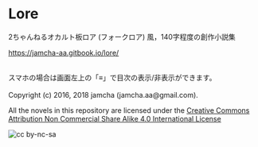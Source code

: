 

# Lore

2ちゃんねるオカルト板ロア (フォークロア) 風，140字程度の創作小説集

<https://jamcha-aa.gitbook.io/lore/>

<br>
スマホの場合は画面左上の「≡」で目次の表示/非表示ができます。

<br>
<br>
Copyright (c) 2016, 2018 jamcha (jamcha.aa@gmail.com).

All the novels in this repository are licensed under the [Creative Commons Attribution Non Commercial Share Alike 4.0 International License](http://creativecommons.org/licenses/by-nc-sa/4.0/deed)

![cc by-nc-sa](http://i.creativecommons.org/l/by-nc-sa/4.0/88x31.png)


